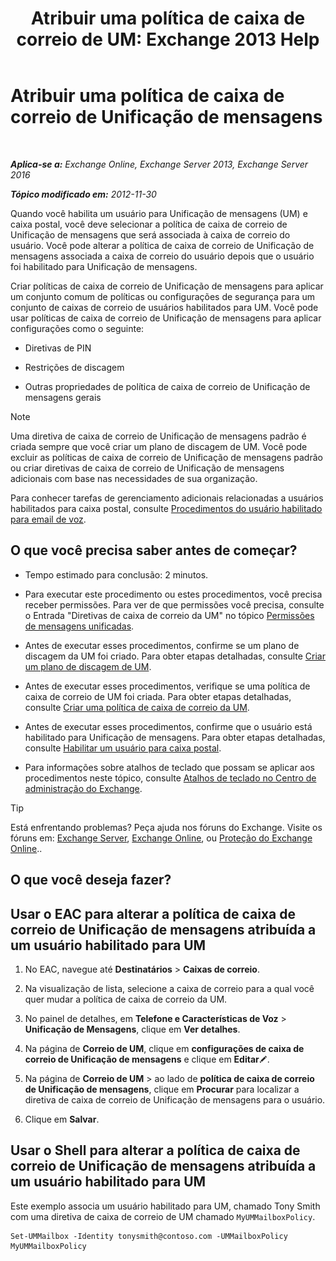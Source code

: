 ﻿---
title: 'Atribuir uma política de caixa de correio de UM: Exchange 2013 Help'
TOCTitle: Atribuir uma política de caixa de correio de Unificação de mensagens
ms:assetid: c8da6cbe-3d22-4fff-8b5a-416b1c8adb6c
ms:mtpsurl: https://technet.microsoft.com/pt-br/library/Bb201728(v=EXCHG.150)
ms:contentKeyID: 50486616
ms.date: 05/22/2018
mtps_version: v=EXCHG.150
ms.translationtype: MT
---

# Atribuir uma política de caixa de correio de Unificação de mensagens

 

_**Aplica-se a:** Exchange Online, Exchange Server 2013, Exchange Server 2016_

_**Tópico modificado em:** 2012-11-30_

Quando você habilita um usuário para Unificação de mensagens (UM) e caixa postal, você deve selecionar a política de caixa de correio de Unificação de mensagens que será associada à caixa de correio do usuário. Você pode alterar a política de caixa de correio de Unificação de mensagens associada a caixa de correio do usuário depois que o usuário foi habilitado para Unificação de mensagens.

Criar políticas de caixa de correio de Unificação de mensagens para aplicar um conjunto comum de políticas ou configurações de segurança para um conjunto de caixas de correio de usuários habilitados para UM. Você pode usar políticas de caixa de correio de Unificação de mensagens para aplicar configurações como o seguinte:

  - Diretivas de PIN

  - Restrições de discagem

  - Outras propriedades de política de caixa de correio de Unificação de mensagens gerais


> [!NOTE]
> Uma diretiva de caixa de correio de Unificação de mensagens padrão é criada sempre que você criar um plano de discagem de UM. Você pode excluir as políticas de caixa de correio de Unificação de mensagens padrão ou criar diretivas de caixa de correio de Unificação de mensagens adicionais com base nas necessidades de sua organização.



Para conhecer tarefas de gerenciamento adicionais relacionadas a usuários habilitados para caixa postal, consulte [Procedimentos do usuário habilitado para email de voz](voice-mail-enabled-user-procedures-exchange-2013-help.md).

## O que você precisa saber antes de começar?

  - Tempo estimado para conclusão: 2 minutos.

  - Para executar este procedimento ou estes procedimentos, você precisa receber permissões. Para ver de que permissões você precisa, consulte o Entrada "Diretivas de caixa de correio da UM" no tópico [Permissões de mensagens unificadas](unified-messaging-permissions-exchange-2013-help.md).

  - Antes de executar esses procedimentos, confirme se um plano de discagem da UM foi criado. Para obter etapas detalhadas, consulte [Criar um plano de discagem de UM](create-a-um-dial-plan-exchange-2013-help.md).

  - Antes de executar esses procedimentos, verifique se uma política de caixa de correio de UM foi criada. Para obter etapas detalhadas, consulte [Criar uma política de caixa de correio da UM](create-a-um-mailbox-policy-exchange-2013-help.md).

  - Antes de executar esses procedimentos, confirme que o usuário está habilitado para Unificação de mensagens. Para obter etapas detalhadas, consulte [Habilitar um usuário para caixa postal](enable-a-user-for-voice-mail-exchange-2013-help.md).

  - Para informações sobre atalhos de teclado que possam se aplicar aos procedimentos neste tópico, consulte [Atalhos de teclado no Centro de administração do Exchange](keyboard-shortcuts-in-the-exchange-admin-center-exchange-online-protection-help.md).


> [!TIP]
> Está enfrentando problemas? Peça ajuda nos fóruns do Exchange. Visite os fóruns em: <A href="https://go.microsoft.com/fwlink/p/?linkid=60612">Exchange Server</A>, <A href="https://go.microsoft.com/fwlink/p/?linkid=267542">Exchange Online</A>, ou <A href="https://go.microsoft.com/fwlink/p/?linkid=285351">Proteção do Exchange Online</A>..



## O que você deseja fazer?

## Usar o EAC para alterar a política de caixa de correio de Unificação de mensagens atribuída a um usuário habilitado para UM

1.  No EAC, navegue até **Destinatários** \> **Caixas de correio**.

2.  Na visualização de lista, selecione a caixa de correio para a qual você quer mudar a política de caixa de correio da UM.

3.  No painel de detalhes, em **Telefone e Características de Voz** \> **Unificação de Mensagens**, clique em **Ver detalhes**.

4.  Na página de **Correio de UM**, clique em **configurações de caixa de correio de Unificação de mensagens** e clique em **Editar**![Ícone de edição](images/JJ218640.6f53ccb2-1f13-4c02-bea0-30690e6ea71d(EXCHG.150).gif "Ícone de edição").

5.  Na página de **Correio de UM** \> ao lado de **política de caixa de correio de Unificação de mensagens**, clique em **Procurar** para localizar a diretiva de caixa de correio de Unificação de mensagens para o usuário.

6.  Clique em **Salvar**.

## Usar o Shell para alterar a política de caixa de correio de Unificação de mensagens atribuída a um usuário habilitado para UM

Este exemplo associa um usuário habilitado para UM, chamado Tony Smith com uma diretiva de caixa de correio de UM chamado `MyUMMailboxPolicy`.

    Set-UMMailbox -Identity tonysmith@contoso.com -UMMailboxPolicy MyUMMailboxPolicy

